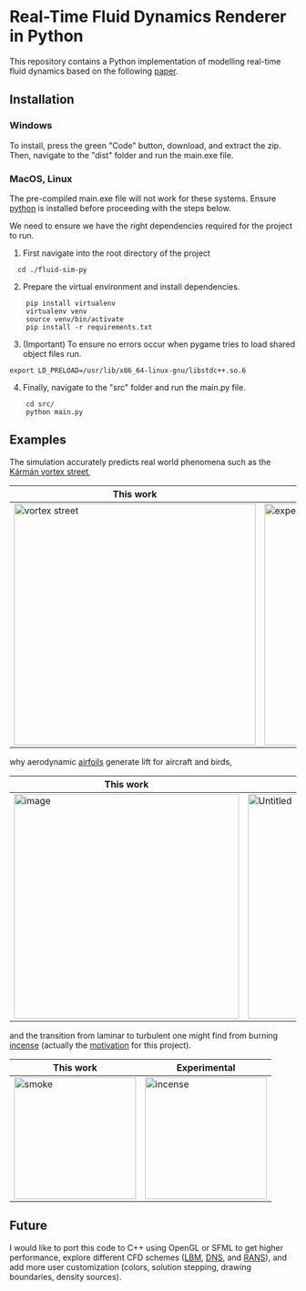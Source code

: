 # Real-Time Fluid Dynamics Renderer in Python
This repository contains a Python implementation of modelling real-time fluid dynamics based on the following [paper](https://pages.cs.wisc.edu/~chaol/data/cs777/stam-stable_fluids.pdf).

## Installation
### Windows
To install, press the green "Code" button, download, and extract the zip. Then, navigate to the "dist" folder and run the main.exe file.
### MacOS, Linux
The pre-compiled main.exe file will not work for these systems. Ensure [python](https://www.python.org/downloads/) is installed before proceeding with the steps below.

We need to ensure we have the right dependencies required for the project to run. 
1. First navigate into the root directory of the project 

```
  cd ./fluid-sim-py
```
2. Prepare the virtual environment and install dependencies.

```
    pip install virtualenv 
    virtualenv venv
    source venv/bin/activate
    pip install -r requirements.txt
```
3. (Important) To ensure no errors occur when pygame tries to load shared object files run.

```
export LD_PRELOAD=/usr/lib/x86_64-linux-gnu/libstdc++.so.6
```

4. Finally, navigate to the "src" folder and run the main.py file.

```
    cd src/
    python main.py
```

## Examples
The simulation accurately predicts real world phenomena such as the [Kármán vortex street](https://en.wikipedia.org/wiki/K%C3%A1rm%C3%A1n_vortex_street),

| This work | Experimental |
|---------|---------|
| <img width="424" alt="vortex street" src="https://github.com/user-attachments/assets/f3239c8e-b90b-4a94-b4eb-8e1daea9d0f0"> | <img width="424" alt="experimental" src="https://github.com/user-attachments/assets/d08e3e42-d945-4cda-8e25-7ca8cf37504d"> |

why aerodynamic [airfoils](https://en.wikipedia.org/wiki/NACA_airfoil) generate lift for aircraft and birds,

| This work | Experimental |
|---------|---------|
| <img width="395" alt="image" src="https://github.com/user-attachments/assets/0c9f1cf7-23e8-4971-bb4a-057de31113c6"> | <img width="395" alt="Untitled" src="https://github.com/user-attachments/assets/c2336677-3369-482a-aa0c-1150f10a6e4e">

and the transition from laminar to turbulent one might find from burning [incense](https://en.wikipedia.org/wiki/Incense) (actually the [motivation](https://en.wikipedia.org/wiki/Boswellia_papyrifera) for this project).

| This work | Experimental |
|---------|---------|
| <img width="214" alt="smoke" src="https://github.com/user-attachments/assets/8c57c418-2179-417d-8feb-e6bd3eed7257"> | <img width="214" alt="incense" src="https://github.com/user-attachments/assets/83367697-b284-46d0-aa54-1997219328a3">

## Future
I would like to port this code to C++ using OpenGL or SFML to get higher performance, explore different CFD schemes ([LBM](https://en.wikipedia.org/wiki/Lattice_Boltzmann_methods), [DNS](https://en.wikipedia.org/wiki/Direct_numerical_simulation), and [RANS](https://en.wikipedia.org/wiki/Reynolds-averaged_Navier%E2%80%93Stokes_equations)), and add more user customization (colors, solution stepping, drawing boundaries, density sources).
